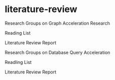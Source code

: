 # literature-review
Research Groups on Graph Acceleration Research

Reading List

Literature Review Report


Research Groups on Database Query Acceleration

Readling List

Literature Review Report
